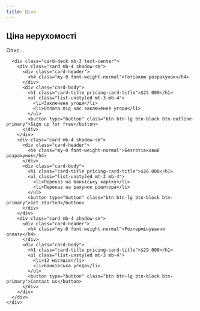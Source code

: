 ```yaml
---
title: Ціна
---
```


<div class="container">
  <div class="row">
    <div class="col-12">
      <div class="px-3 py-3 pt-md-5 pb-md-4 mx-auto text-center">
        <h2 class="display-4">Ціна нерухомості</h2>
        <p class="lead">Опис...</p>
      </div>

      <div class="card-deck mb-3 text-center">
        <div class="card mb-4 shadow-sm">
          <div class="card-header">
            <h4 class="my-0 font-weight-normal">Готівкою розрахунок</h4>
          </div>
          <div class="card-body">
            <h1 class="card-title pricing-card-title">$25 000</h1>
            <ul class="list-unstyled mt-3 mb-4">
              <li>Заключеня угоди</li>
              <li>Оплата під час заключення угоди</li>
            </ul>
            <button type="button" class="btn btn-lg btn-block btn-outline-primary">Sign up for free</button>
          </div>
        </div>
        <div class="card mb-4 shadow-sm">
          <div class="card-header">
            <h4 class="my-0 font-weight-normal">Безготівковий розрахунок</h4>
          </div>
          <div class="card-body">
            <h1 class="card-title pricing-card-title">$26 000</h1>
            <ul class="list-unstyled mt-3 mb-4">
              <li>Переказ на банкіську картку</li>
              <li>Переказ на рахунок ріелтора</li>
            </ul>
            <button type="button" class="btn btn-lg btn-block btn-primary">Get started</button>
          </div>
        </div>
        <div class="card mb-4 shadow-sm">
          <div class="card-header">
            <h4 class="my-0 font-weight-normal">Розтермінування оплати</h4>
          </div>
          <div class="card-body">
            <h1 class="card-title pricing-card-title">$29 000</h1>
            <ul class="list-unstyled mt-3 mb-4">
              <li>12 місяців</li>
              <li>Банківська угода</li>
            </ul>
            <button type="button" class="btn btn-lg btn-block btn-primary">Contact us</button>
          </div>
        </div>
      </div>
    </div>
  </div>
</div>
